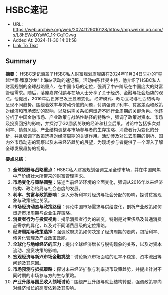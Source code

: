 # HSBC速记
- URL: https://web.archive.org/web/20241129010128/https://mp.weixin.qq.com/s/L8hEWoDYsWC_1K-CqTGvvg
- Added At: 2024-11-30 14:01:58
- [Link To Text](2024-11-30-hsbc速记_raw.md)

## Summary
**摘要**：
HSBC速记涵盖了HSBC私人财富规划旗舰店在2024年11月24日举办的“玺越世家·臻享沙龙”上海站活动的速记稿。活动由陈佳昊主持，他介绍了HSBC私人财富规划的全球战略重点、在中国市场的定位，强调了中产阶级在中国庞大的财富管理需求。随后，落座嘉宾付鹏与在场人士分享了关于经济、金融与社会趋势的观点。他提出，2016年后世界已发生显著变化，经济模式、政治立场与社会结构均呈现不同趋势。围绕着效率与劳动价值的问题，付鹏强调了利率、贫富差距和政策对经济和市场波动的影响，以及供需关系如何塑造不同行业周期的关键角色。他还分析了中国金融市场、产业政策与战略性路径的特殊性，强调了政策对资本、市场及投资回报的影响，并探讨了G2绷紧关联的经济和社会后果。讨论中包括多次对利率、债务风险、产业结构调整与市场参与者的生存策略、消费者行为变化的分析，并且强调了政策选择对经济周期的关键作用。活动涉及对过去周期的剖析、国内外市场动态的观察以及未来经济趋势的展望，为现场参与者提供了一个深入了解全球发展趋势的视角。

**要点总结**：
1. **全球视野与战略重点**：HSBC私人财富规划强调立足全球市场，并在中国聚焦中产阶级壮大所带来的财富管理需求。
2. **市场变化与策略调整**：陈述当前经济环境的全面变化，强调从2016年以来经济结构、政治格局与社会态度的发展。
3. **利率、贫富与政策影响**：深入分析利率对经济与社会分配的影响，探讨贫富现象与政策制定关系。
4. **市场经济动态与政策路径**：评论中国市场需求与供给变化，剖析产业政策如何塑造市场周期与企业生存策略。
5. **消费者行为与投资视角**：揭示消费者行为的转变，特别是对奢侈品及普通消费品需求的异化，以及对不同消费层级的定位策略。
6. **经济周期与政策选择**：强调政府决策如何决定了经济周期的走向，包括利率、债务化管理及产业政策效能。
7. **全球化与地缘经济的压力**：提出全球经济增长与脱钩现象的关系，以及对资本流动、投资决策的影响。
8. **宏观经济与新兴市场金融挑战**：讨论新兴市场面临的汇率不稳定、资本流出等问题及其原因。
9. **市场预测与抵抗策略**：探讨未来经济扩张与利率货币政策趋势，并提出针对不同时期的市场参与方的生存策略。
10. **产业升级与国民收入领域讨论**：围绕产业升级与就业结构转型，强调政策导向对经济增长的高度依赖及其影响。
